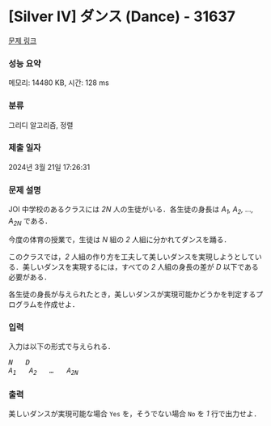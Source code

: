 # [Silver IV] ダンス (Dance) - 31637 

[문제 링크](https://www.acmicpc.net/problem/31637) 

### 성능 요약

메모리: 14480 KB, 시간: 128 ms

### 분류

그리디 알고리즘, 정렬

### 제출 일자

2024년 3월 21일 17:26:31

### 문제 설명

<p>JOI 中学校のあるクラスには <var>2N</var> 人の生徒がいる．各生徒の身長は <var>A<sub>1</sub>, A<sub>2</sub>, …, A<sub>2N</sub></var> である．</p>

<p>今度の体育の授業で，生徒は <var>N</var> 組の <var>2</var> 人組に分かれてダンスを踊る．</p>

<p>このクラスでは，<var>2</var> 人組の作り方を工夫して美しいダンスを実現しようとしている．美しいダンスを実現するには，すべての <var>2</var> 人組の身長の差が <var>D</var> 以下である必要がある．</p>

<p>各生徒の身長が与えられたとき，美しいダンスが実現可能かどうかを判定するプログラムを作成せよ．</p>

### 입력 

 <p>入力は以下の形式で与えられる．</p>

<pre><var>N</var>   <var>D</var>
<var>A<sub>1</sub></var>   <var>A<sub>2</sub></var>   <var>…</var>   <var>A<sub>2N</sub></var></pre>

### 출력 

 <p>美しいダンスが実現可能な場合 <code>Yes</code> を，そうでない場合 <code>No</code> を <var>1</var> 行で出力せよ．</p>

